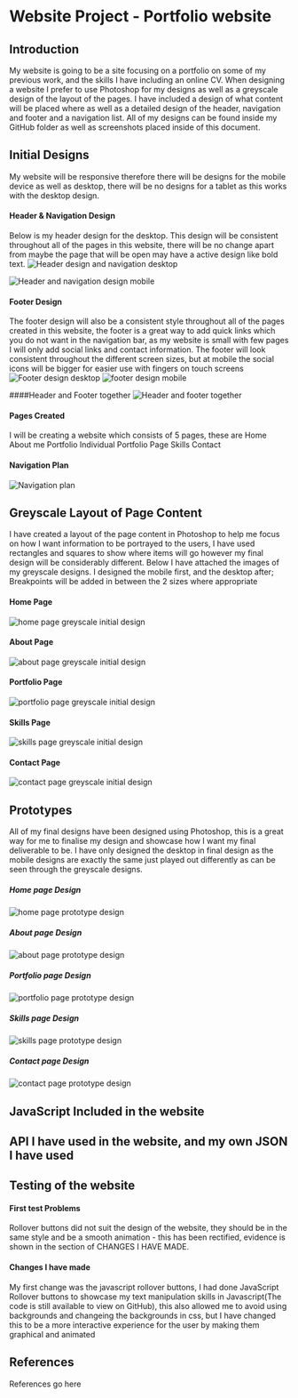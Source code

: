 # Website Project - Portfolio website
## Introduction

My website is going to be a site focusing on a portfolio on some of my previous work, and the skills I have including an online CV.
When designing a website I prefer to use Photoshop for my designs as well as a greyscale design of the layout of the pages. I have included a design of what content will be placed where as well as a detailed design of the header, navigation and footer and a navigation list. All of my designs can be found inside my GitHub folder as well as screenshots placed inside of this document.


## Initial Designs

My website will be responsive therefore there will be designs for the mobile device as well as desktop, there will be no designs for a tablet as this works with the desktop design.

#### Header & Navigation Design
Below is my header design for the desktop. This design will be consistent throughout all of the pages in this website, there will be no change apart from maybe the page that will be open may have a active design like bold text.
![Header design and navigation desktop](https://github.com/lukejkay/website-final/blob/master/images-readmefile/header%20and%20navigation%20design.jpg "Header design and navigation desktop")

![Header and navigation design mobile](https://github.com/lukejkay/website-final/blob/master/images-readmefile/header%20and%20navigation%20mobile%20screen%20-%20Copy.jpg "Header and navigation design mobile")

#### Footer Design
The footer design will also be a consistent style throughout all of the pages created in this website, the footer is a great way to add quick links which you do not want in the navigation bar, as my website is small with few pages I will only add social links and contact information.
The footer will look consistent throughout the different screen sizes, but at mobile the social icons will be bigger for easier use with fingers on touch screens
![Footer design desktop](https://github.com/lukejkay/website-final/blob/master/images-readmefile/header%20and%20navigation%20and%20footer%20design%20full%20screen%20-%20Copy.jpg "Footer design desktop")
![footer design mobile](https://github.com/lukejkay/website-final/blob/master/images-readmefile/header%20and%20navigation%20mobile%20screen.jpg "Footer design mobile")

####Header and Footer together
![Header and footer together](https://github.com/lukejkay/website-final/blob/master/images-readmefile/header%20and%20navigation%20and%20footer%20design%20full%20screen.jpg "header and footer together")

#### Pages Created
I will be creating a website which consists of 5 pages, these are
Home
About me
Portfolio
Individual Portfolio Page
Skills
Contact

#### Navigation Plan
![Navigation plan](https://github.com/lukejkay/website-final/blob/master/images-readmefile/navigation%20plan.jpg "Navigation Plan")


## Greyscale Layout of Page Content
I have created a layout of the page content in Photoshop to help me focus on how I want information to be portrayed to the users, I have used rectangles and squares to show where items will go however my final design will be considerably different. Below I have attached the images of my greyscale designs. I designed the mobile first, and the desktop after; Breakpoints will be added in between the 2 sizes where appropriate

#### Home Page
![home page greyscale initial design](https://github.com/lukejkay/website-final/blob/master/images-readmefile/Homepage%20GREYSCALE.jpg "home page greyscale initial design")

#### About Page
![about page greyscale initial design](https://github.com/lukejkay/website-final/blob/master/images-readmefile/about%20me%20GREYSCALE.jpg "about page greyscale initial design")

#### Portfolio Page
![portfolio page greyscale initial design](https://github.com/lukejkay/website-final/blob/master/images-readmefile/portfolio%20GREYSCALE.jpg "portfolio page greyscale initial design")

#### Skills Page
![skills page greyscale initial design](https://github.com/lukejkay/website-final/blob/master/images-readmefile/skills%20GREYSCALE.jpg "skills page greyscale initial design")

#### Contact Page
![contact page greyscale initial design](https://github.com/lukejkay/website-final/blob/master/images-readmefile/contact%20GREYSCALE.jpg "contact page greyscale initial design")

## Prototypes
All of my final designs have been designed using Photoshop, this is a great way for me to finalise my design and showcase how I want my final deliverable to be. I have only designed the desktop in final design as the mobile designs are exactly the same just played out differently as can be seen through the greyscale designs.

##### Home page Design
![home page prototype design](https://github.com/lukejkay/website-final/blob/master/images-readmefile/home%20page%20final%20design%20desktop%20and%20mobile.jpg "home page prototype design")

##### About page Design
![about page prototype design](https://github.com/lukejkay/website-final/blob/master/images-readmefile/about%20page%20final%20design%20desktop%20and%20mobile.jpg "about page prototype design")

##### Portfolio page Design
![portfolio page prototype design](https://github.com/lukejkay/website-final/blob/master/images-readmefile/portfolio%20page%20final%20design%20desktop%20and%20mobile.jpg "portfolio page prototype design")

##### Skills page Design
![skills page prototype design](https://github.com/lukejkay/website-final/blob/master/images-readmefile/skills%20page%20final%20design%20desktop%20and%20mobile.jpg "skills page prototype design")

##### Contact page Design
![contact page prototype design](https://github.com/lukejkay/website-final/blob/master/images-readmefile/contact%20page%20final%20design%20desktop%20and%20mobile.jpg "contact page prototype design")

## JavaScript Included in the website

## API I have used in the website, and my own JSON I have used

## Testing of the website

#### First test Problems
Rollover buttons did not suit the design of the website, they should be in the same style and be a smooth animation - this has been rectified, evidence is shown in the section of CHANGES I HAVE MADE.

#### Changes I have made

My first change was the javascript rollover buttons, I had done JavaScript Rollover buttons to showcase my text manipulation skills in Javascript(The code is still available to view on GitHub), this also allowed me to avoid using backgrounds and changeing the backgrounds in css, but I have changed this to be a more interactive experience for the user by making them graphical and animated

## References
References go here
